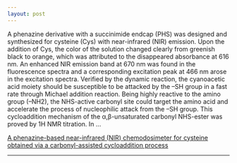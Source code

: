 ```yaml
---
layout: post
---
```


A phenazine derivative with a succinimide endcap (PHS) was designed and synthesized for cysteine (Cys) with near-infrared (NIR) emission. Upon the addition of Cys, the color of the solution changed clearly from greenish black to orange, which was attributed to the disappeared absorbance at 616 nm. An enhanced NIR emission band at 670 nm was found in the fluorescence spectra and a corresponding excitation peak at 466 nm arose in the excitation spectra. Verified by the dynamic reaction, the cyanoacetic acid moiety should be susceptible to be attacked by the –SH group in a fast rate through Michael addition reaction. Being highly reactive to the amino group (–NH2), the NHS-active carbonyl site could target the amino acid and accelerate the process of nucleophilic attack from the –SH group. This cycloaddition mechanism of the α,β-unsaturated carbonyl NHS-ester was proved by 1H NMR titration. In … 

[A phenazine-based near-infrared (NIR) chemodosimeter for cysteine obtained via a carbonyl-assisted cycloaddition process](https://pubs.rsc.org/en/content/articlehtml/2016/ra/c5ra26784f)

---

<script type='text/javascript' id='clustrmaps' src='//cdn.clustrmaps.com/map_v2.js?cl=cbcbcb&w=268&t=tt&d=taD7mjb4O1kBwBv6p42BXuMESvryfVIomJbRnsrBDXs&cmo=5fa08c&cmn=5fa08c'></script>
